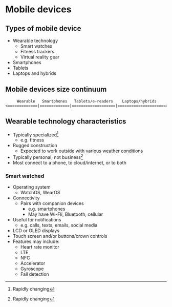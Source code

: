 # Mobile devices

## Types of mobile device

* Wearable technology
  - Smart watches
  - Fitness trackers
  - Virtual reality gear
* Smartphones
* Tablets
* Laptops and hybrids

## Mobile devices size continuum
```
     Wearable   Smartphones   Tablets/e-readers    Laptops/hybrids
<=============|=============|===================|=====================>
```

## Wearable technology characteristics

* Typically specialized[^1]
  -  e.g. fitness
* Rugged construction
  - Expected to work outside with various weather conditions
* Typically personal, not business[^1]
* Most connect to a phone, to cloud/internet, or to both

### Smart watched

* Operating system
  - WatchOS, WearOS
* Connectivity
  - Pairs with companion devices
    - e.g. smartphones
    - May have Wi-FIi, Bluetooth, cellular
* Useful for notifications
  - e.g. calls, texts, emails, social media
* LCD or OLED displays
* Touch screen and/or buttons/crown controls
* Features may include:
  - Heart rate monitor
  - LTE
  - NFC
  - Accelerator
  - Gyroscope
  - Fall detection

[^1]: Rapidly changing
